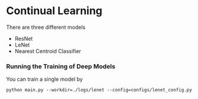 # Continual Learning

There are three different models 
  - ResNet
  - LeNet
  - Nearest Centroid Classifier

### Running the Training of Deep Models
You can train a single model by

```shell
python main.py --workdir=./logs/lenet --config=configs/lenet_config.py
```
